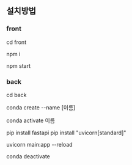 ## 설치방법

### front

cd front

<!-- 경로 변경 -->

npm i

<!-- 첫 설치할 것들 -->

npm start

<!-- 프론트 실행 -->

### back

cd back

<!-- 경로 변경 -->

conda create --name [이름]

<!-- 아나콘다 가상환경 설정 이름은 아무거나 편한걸로 -->

conda activate 이름

<!-- 가상환경 실행 -->

pip install fastapi
pip install "uvicorn[standard]"

<!-- 설치 할 것들 한번만 설치하면 됨 -->

uvicorn main:app --reload

<!-- 서버 실행 -->

conda deactivate

<!-- 가상환경 끄기 -->

